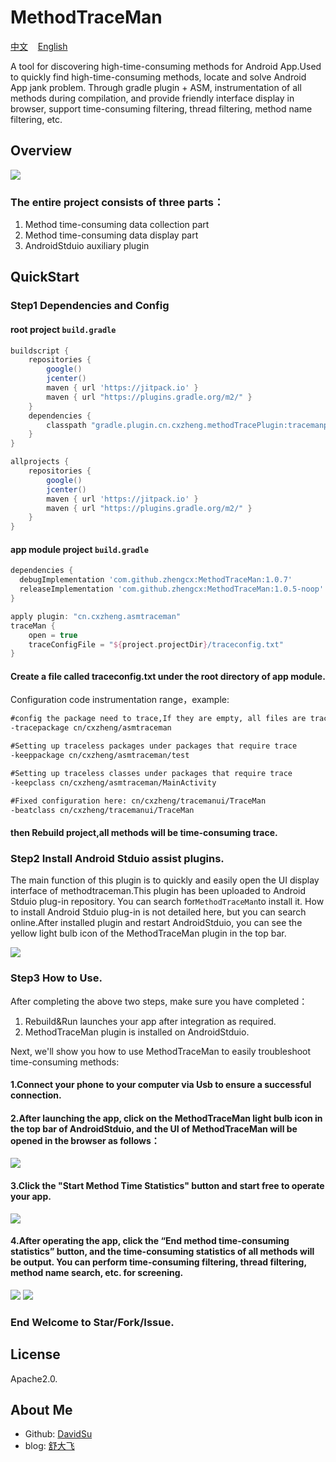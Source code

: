 # MethodTraceMan

<p>
<a href="README.md">中文</a>&nbsp;&nbsp;&nbsp;
<a href="README_en.md">English</a>
</p>

A tool for discovering high-time-consuming methods for Android App.Used to quickly find high-time-consuming methods, locate and solve Android App jank problem. Through gradle plugin + ASM, instrumentation of all methods during compilation, and provide friendly interface display in browser, support time-consuming filtering, thread filtering, method name filtering, etc.


## Overview
<img src="methodtraceman.png" width:800 height:500/>


### The entire project consists of three parts：

1. Method time-consuming data collection part
2. Method time-consuming data display part
3. AndroidStduio auxiliary plugin

## QuickStart

### Step1 Dependencies and Config

#### root project `build.gradle`

```groovy
buildscript {
    repositories {
        google()
        jcenter()
        maven { url 'https://jitpack.io' }
        maven { url "https://plugins.gradle.org/m2/" }
    }
    dependencies {
        classpath "gradle.plugin.cn.cxzheng.methodTracePlugin:tracemanplugin:1.0.4"
    }
}

allprojects {
    repositories {
        google()
        jcenter()
        maven { url 'https://jitpack.io' }
        maven { url "https://plugins.gradle.org/m2/" }
    }
}
```

#### app module project `build.gradle`

```groovy
dependencies {
  debugImplementation 'com.github.zhengcx:MethodTraceMan:1.0.7'
  releaseImplementation 'com.github.zhengcx:MethodTraceMan:1.0.5-noop'
}

apply plugin: "cn.cxzheng.asmtraceman"
traceMan {
    open = true
    traceConfigFile = "${project.projectDir}/traceconfig.txt"
}
```

#### Create a file called traceconfig.txt under the root directory of app module.
Configuration code instrumentation range，example:

```txt
#config the package need to trace,If they are empty, all files are traced by default.
-tracepackage cn/cxzheng/asmtraceman

#Setting up traceless packages under packages that require trace
-keeppackage cn/cxzheng/asmtraceman/test

#Setting up traceless classes under packages that require trace
-keepclass cn/cxzheng/asmtraceman/MainActivity

#Fixed configuration here: cn/cxzheng/tracemanui/TraceMan
-beatclass cn/cxzheng/tracemanui/TraceMan
```

#### then Rebuild project,all methods will be time-consuming trace.


### Step2 Install Android Stduio assist plugins.
The main function of this plugin is to quickly and easily open the UI display interface of methodtraceman.This plugin has been uploaded to Android Stduio plug-in repository. You can search for`MethodTraceMan`to install it. How to install Android Stduio plug-in is not detailed here, but you can search online.After installed plugin and restart AndroidStduio, you can see the yellow light bulb icon of the MethodTraceMan plugin in the top bar.


<img src="aspluginicon.png" width:400 height:250/>

### Step3 How to Use.
After completing the above two steps, make sure you have completed：

1. Rebuild&Run launches your app after integration as required.
2. MethodTraceMan plugin is installed on AndroidStduio.

Next, we'll show you how to use MethodTraceMan to easily troubleshoot time-consuming methods:

#### 1.Connect your phone to your computer via Usb to ensure a successful connection.

#### 2.After launching the app, click on the MethodTraceMan light bulb icon in the top bar of AndroidStduio, and the UI of MethodTraceMan will be opened in the browser as follows：

<img src="img/startui.png" width:600 height:350/>


#### 3.Click the "Start Method Time Statistics" button and start free to operate your app.
<img src="img/startwork.png" width:600 height:350/>

#### 4.After operating the app, click the “End method time-consuming statistics” button, and the time-consuming statistics of all methods will be output. You can perform time-consuming filtering, thread filtering, method name search, etc. for screening.
<img src="img/endwork.png" width:600 height:350/>

<img src="img/result.png" width:600 height:350/>


### End Welcome to Star/Fork/Issue.

## License

Apache2.0.


## About Me

- Github: [DavidSu](https://github.com/zhengcx)
- blog: [舒大飞](https://juejin.im/user/5a6d2293518825734a74ed4c/posts)
